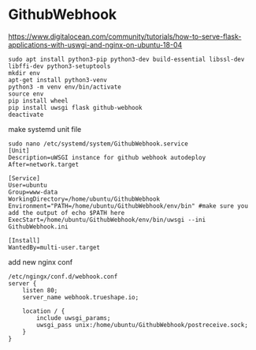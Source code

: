 # GithubWebhook
https://www.digitalocean.com/community/tutorials/how-to-serve-flask-applications-with-uswgi-and-nginx-on-ubuntu-18-04
```
sudo apt install python3-pip python3-dev build-essential libssl-dev libffi-dev python3-setuptools
mkdir env
apt-get install python3-venv
python3 -m venv env/bin/activate
source env
pip install wheel
pip install uwsgi flask github-webhook
deactivate
````
make systemd unit file

```
sudo nano /etc/systemd/system/GithubWebhook.service
[Unit]
Description=uWSGI instance for github webhook autodeploy
After=network.target

[Service]
User=ubuntu
Group=www-data
WorkingDirectory=/home/ubuntu/GithubWebhook
Environment="PATH=/home/ubuntu/GithubWebhook/env/bin" #make sure you add the output of echo $PATH here
ExecStart=/home/ubuntu/GithubWebhook/env/bin/uwsgi --ini GithubWebhook.ini

[Install]
WantedBy=multi-user.target
```

add new nginx conf
```
/etc/ngingx/conf.d/webhook.conf
server {
    listen 80;
    server_name webhook.trueshape.io;

    location / {
        include uwsgi_params;
        uwsgi_pass unix:/home/ubuntu/GithubWebhook/postreceive.sock;
    }
}
```